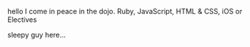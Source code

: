 hello I come in peace in the dojo.
Ruby, JavaScript, HTML & CSS, iOS or Electives

sleepy guy here...
